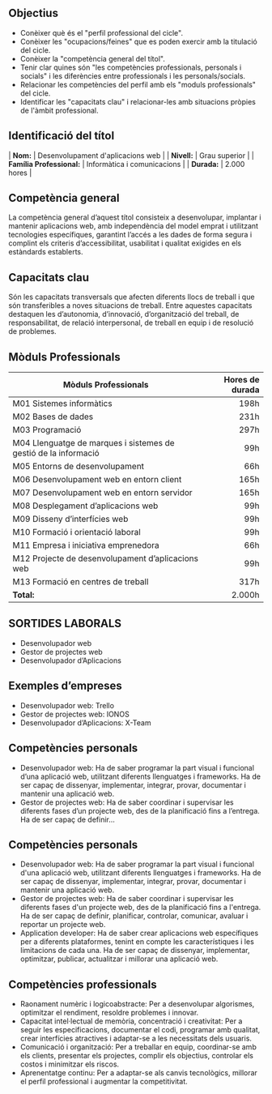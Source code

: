 ## Objectius
- Conèixer què és el "perfil professional del cicle".
- Conèixer les "ocupacions/feines" que es poden exercir amb la titulació del cicle.
- Conèixer la "competència general del títol".
- Tenir clar quines són "les competències professionals, personals i socials" i les diferències entre professionals i les personals/socials.
- Relacionar les competències del perfil amb els "moduls professionals" del cicle.
- Identificar les "capacitats clau" i relacionar-les amb situacions pròpies de l'àmbit professional.

## Identificació del títol

| **Nom:** | Desenvolupament d'aplicacions web |
| **Nivell:** | Grau superior |
| **Família Professional:** | Informàtica i comunicacions |
| **Durada:** | 2.000 hores |


## Competència general
La competència general d’aquest títol consisteix a desenvolupar, implantar i mantenir aplicacions web, amb independència del model emprat i utilitzant tecnologies específiques, garantint l’accés a les dades de forma segura i complint els criteris d’accessibilitat, usabilitat i qualitat exigides en els estàndards establerts.

## Capacitats clau
Són les capacitats transversals que afecten diferents llocs de treball i que són transferibles a noves situacions de treball. Entre aquestes capacitats destaquen les d’autonomia, d’innovació, d’organització del treball, de responsabilitat, de relació interpersonal, de treball en equip i de resolució de problemes.

## Mòduls Professionals
| Mòduls Professionals | Hores de durada |
| --- | ---: |
| M01 Sistemes informàtics | 198h |
| M02 Bases de dades | 231h |
| M03 Programació | 297h |
| M04 Llenguatge de marques i sistemes de gestió de la informació | 99h |
| M05 Entorns de desenvolupament | 66h |
| M06 Desenvolupament web en entorn client | 165h |
| M07 Desenvolupament web en entorn servidor | 165h |
| M08 Desplegament d’aplicacions web | 99h |
| M09 Disseny d’interfícies web | 99h |
| M10 Formació i orientació laboral | 99h |
| M11 Empresa i iniciativa emprenedora | 66h |
| M12 Projecte de desenvolupament d’aplicacions web | 99h |
| M13 Formació en centres de treball | 317h |
| **Total:** | 2.000h |

## SORTIDES LABORALS
- Desenvolupador web
- Gestor de projectes web
- Desenvolupador d’Aplicacions

## Exemples d’empreses
- Desenvolupador web: Trello
- Gestor de projectes web: IONOS
- Desenvolupador d’Aplicacions: X-Team

## Competències personals
- Desenvolupador web: Ha de saber programar la part visual i funcional d’una aplicació web, utilitzant diferents llenguatges i frameworks. Ha de ser capaç de dissenyar, implementar, integrar, provar, documentar i mantenir una aplicació web.
- Gestor de projectes web: Ha de saber coordinar i supervisar les diferents fases d’un projecte web, des de la planificació fins a l’entrega. Ha de ser capaç de definir...

## Competències personals
- Desenvolupador web: Ha de saber programar la part visual i funcional d'una aplicació web, utilitzant diferents llenguatges i frameworks. Ha de ser capaç de dissenyar, implementar, integrar, provar, documentar i mantenir una aplicació web.
- Gestor de projectes web: Ha de saber coordinar i supervisar les diferents fases d'un projecte web, des de la planificació fins a l'entrega. Ha de ser capaç de definir, planificar, controlar, comunicar, avaluar i reportar un projecte web.
- Application developer: Ha de saber crear aplicacions web específiques per a diferents plataformes, tenint en compte les característiques i les limitacions de cada una. Ha de ser capaç de dissenyar, implementar, optimitzar, publicar, actualitzar i millorar una aplicació web.

## Competències professionals
- Raonament numèric i logicoabstracte: Per a desenvolupar algorismes, optimitzar el rendiment, resoldre problemes i innovar.
- Capacitat intel·lectual de memòria, concentració i creativitat: Per a seguir les especificacions, documentar el codi, programar amb qualitat, crear interfícies atractives i adaptar-se a les necessitats dels usuaris.
- Comunicació i organització: Per a treballar en equip, coordinar-se amb els clients, presentar els projectes, complir els objectius, controlar els costos i minimitzar els riscos.
- Aprenentatge continu: Per a adaptar-se als canvis tecnològics, millorar el perfil professional i augmentar la competitivitat.

